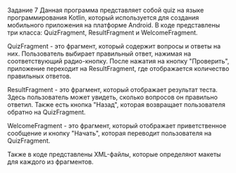 Задание 7
Данная программа представляет собой quiz на языке программирования Kotlin, который используется для создания мобильного приложения на платформе Android. В коде представлены три класса: QuizFragment, ResultFragment и WelcomeFragment.

QuizFragment - это фрагмент, который содержит вопросы и ответы на них. Пользователь выбирает правильный ответ, нажимая на соответствующий радио-кнопку. После нажатия на кнопку "Проверить", приложение переходит на ResultFragment, где отображается количество правильных ответов.

ResultFragment - это фрагмент, который отображает результат теста. Здесь пользователь может увидеть, сколько вопросов он правильно ответил. Также есть кнопка "Назад", которая возвращает пользователя обратно на QuizFragment.

WelcomeFragment - это фрагмент, который отображает приветственное сообщение и кнопку "Начать", которая переводит пользователя на QuizFragment.

Также в коде представлены XML-файлы, которые определяют макеты для каждого из фрагментов.